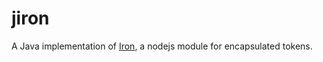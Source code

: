 jiron
=====

A Java implementation of [Iron](https://github.com/hueniverse/iron), a nodejs module for encapsulated tokens.
